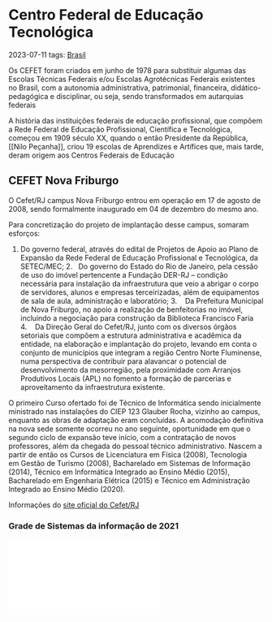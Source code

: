 # Centro Federal de Educação Tecnológica

2023-07-11
tags: [Brasil](../../Lugares/Ocidente/América/América%20do%20Sul/Brasil.md)

Os CEFET foram criados em junho de 1978 para substituir algumas das Escolas Técnicas Federais e/ou Escolas Agrotécnicas Federais existentes no Brasil, com a autonomia administrativa, patrimonial, financeira, didático-pedagógica e disciplinar, ou seja, sendo transformados em autarquias federais

A história das instituições federais de educação profissional, que compõem a Rede Federal de Educação Profissional, Científica e Tecnológica, começou em 1909 século XX, quando o então Presidente da República, [[Nilo Peçanha]], criou 19 escolas de Aprendizes e Artífices que, mais tarde, deram origem aos Centros Federais de Educação

## CEFET Nova Friburgo

O Cefet/RJ campus Nova Friburgo entrou em operação em 17 de agosto de 2008, sendo formalmente inaugurado em 04 de dezembro do mesmo ano.

Para concretização do projeto de implantação desse campus, somaram esforços:

1. Do governo federal, através do edital de Projetos de Apoio ao Plano de Expansão da Rede Federal de Educação Profissional e Tecnológica, da SETEC/MEC;
2.   Do governo do Estado do Rio de Janeiro, pela cessão de uso do imóvel pertencente a Fundação DER-RJ – condição necessária para instalação da infraestrutura que veio a abrigar o corpo de servidores, alunos e empresas terceirizadas, além de equipamentos de sala de aula, administração e laboratório;
3.    Da Prefeitura Municipal de Nova Friburgo, no apoio a realização de benfeitorias no imóvel, incluindo a negociação para construção da Biblioteca Francisco Faria
4.    Da Direção Geral do Cefet/RJ, junto com os diversos órgãos setoriais que compõem a estrutura administrativa e acadêmica da entidade, na elaboração e implantação do projeto, levando em conta o conjunto de municípios que integram a região Centro Norte Fluminense, numa perspectiva de contribuir para alavancar o potencial de desenvolvimento da mesorregião, pela proximidade com Arranjos Produtivos Locais (APL) no fomento a formação de parcerias e aproveitamento da infraestrutura existente.

O primeiro Curso ofertado foi de Técnico de Informática sendo inicialmente ministrado nas instalações do CIEP 123 Glauber Rocha, vizinho ao campus, enquanto as obras de adaptação eram concluídas. A acomodação definitiva na nova sede somente ocorreu no ano seguinte, oportunidade em que o segundo ciclo de expansão teve início, com a contratação de novos professores, além da chegada do pessoal técnico administrativo. Nascem a partir de então os Cursos de Licenciatura em Física (2008), Tecnologia em Gestão de Turismo (2008), Bacharelado em Sistemas de Informação (2014), Técnico em Informática Integrado ao Ensino Médio (2015), Bacharelado em Engenharia Elétrica (2015) e Técnico em Administração Integrado ao Ensino Médio (2020).

Informações do [site oficial do Cefet/RJ](http://www.cefet-rj.br/index.php/campus-nova-friburgo-historico) 

### Grade de Sistemas da informação de 2021

![_Fuxograma 2022.1](../../img/_Fuxograma%202022.1.pdf)

